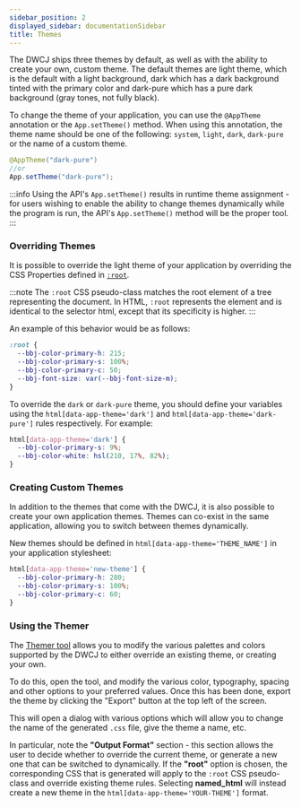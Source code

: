 ```yaml
---
sidebar_position: 2
displayed_sidebar: documentationSidebar
title: Themes
---
```


The DWCJ ships three themes by default, as well as with the ability to create your own, custom theme. The default themes are light theme, which is the default with a light background, dark which has a dark background tinted with the primary color and dark-pure which has a pure dark background (gray tones, not fully black).

To change the theme of your application, you can use the `@AppTheme` annotation or the `App.setTheme()` method. When using this annotation, the theme name should be one of the following: `system`, `light`, `dark`, `dark-pure` or the name of a custom theme.

```java
@AppTheme("dark-pure")
//or
App.setTheme("dark-pure");
```

:::info
Using the API's `App.setTheme()` results in runtime theme assignment - for users wishing to enable the ability to change themes dynamically while the program is run, the API's `App.setTheme()` method will be the proper tool.
:::

### Overriding Themes

It is possible to override the light theme of your application by overriding the CSS Properties defined in [`:root`](https://developer.mozilla.org/en-US/docs/Web/CSS/:root).

:::note
The `:root` CSS pseudo-class matches the root element of a tree representing the document. In HTML, `:root` represents the element and is identical to the selector html, except that its specificity is higher.
:::

An example of this behavior would be as follows:

```css
:root {
  --bbj-color-primary-h: 215;
  --bbj-color-primary-s: 100%;
  --bbj-color-primary-c: 50;
  --bbj-font-size: var(--bbj-font-size-m);
}
```

To override the `dark` or `dark-pure` theme, you should define your variables using the `html[data-app-theme='dark']` and `html[data-app-theme='dark-pure']` rules respectively. For example:

```css
html[data-app-theme='dark'] {
  --bbj-color-primary-s: 9%;
  --bbj-color-white: hsl(210, 17%, 82%);
}
```

### Creating Custom Themes

In addition to the themes that come with the DWCJ, it is also possible to create your own application themes. Themes can co-exist in the same application, allowing you to switch between themes dynamically.

New themes should be defined in `html[data-app-theme='THEME_NAME']` in your application stylesheet:

```css
html[data-app-theme='new-theme'] {
  --bbj-color-primary-h: 280;
  --bbj-color-primary-s: 100%;
  --bbj-color-primary-c: 60;
}
```

### Using the Themer

The [Themer tool](https://hot.bbx.kitchen/webapp/DWCThemer) allows you to modify the various palettes and colors supported by the DWCJ to either override an existing theme, or creating your own.

To do this, open the tool, and modify the various color, typography, spacing and other options to your preferred values. Once this has been done, export the theme by clicking the "Export" button at the top left of the screen.

This will open a dialog with various options which will allow you to change the name of the generated `.css` file, give the theme a name, etc. 

In particular, note the **"Output Format"** section - this section allows the user to decide whether to override the current theme, or generate a new one that can be switched to dynamically. If the **"root"** option is chosen, the corresponding CSS that is generated will apply to the `:root` CSS pseudo-class and override existing theme rules. Selecting **named_html** will instead create a new theme in the `html[data-app-theme='YOUR-THEME']` format.  

